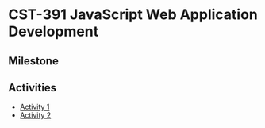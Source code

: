 # CST-391 JavaScript Web Application Development
## Milestone

## Activities
- [Activity 1](./week1/MusicAPI/)
- [Activity 2](/week2/Activity2/)